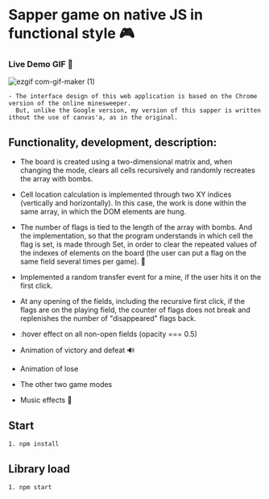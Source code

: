# Sapper game on native JS in functional style 🎮


### Live Demo GIF 🎥

![ezgif com-gif-maker (1)](https://user-images.githubusercontent.com/105659797/194524184-cc2a0d0d-ca5a-4a02-9cca-16b0bcee4016.gif)


    - The interface design of this web application is based on the Chrome version of the online minesweeper.  
      But, unlike the Google version, my version of this sapper is written ithout the use of canvas'a, as in the original.

  ## Functionality, development, description:
  - The board is created using a two-dimensional matrix and, when changing the mode, clears all cells recursively and randomly recreates the array with bombs.

  - Cell location calculation is implemented through two XY indices (vertically and horizontally). In this case, the work is done within the same array, in which the DOM elements are hung.

  - The number of flags is tied to the length of the array with bombs. And the implementation, so that the program understands in which cell the flag is set, is made through Set, in order to clear the repeated values ​​of the indexes of elements on the board (the user can put a flag on the same field several times per game). 🚩

  - Implemented a random transfer event for a mine, if the user hits it on the first click.

  - At any opening of the fields, including the recursive first click, if the flags are on the playing field, the counter of flags does not break and replenishes the number of "disappeared" flags back.

  - :hover effect on all non-open fields (opacity === 0.5)

  - Animation of victory and defeat 🔊
  - Animation of lose 
  - The other two game modes
  - Music effects 🎵


## Start 

```
1. npm install
```

## Library load

```
1. npm start
```

